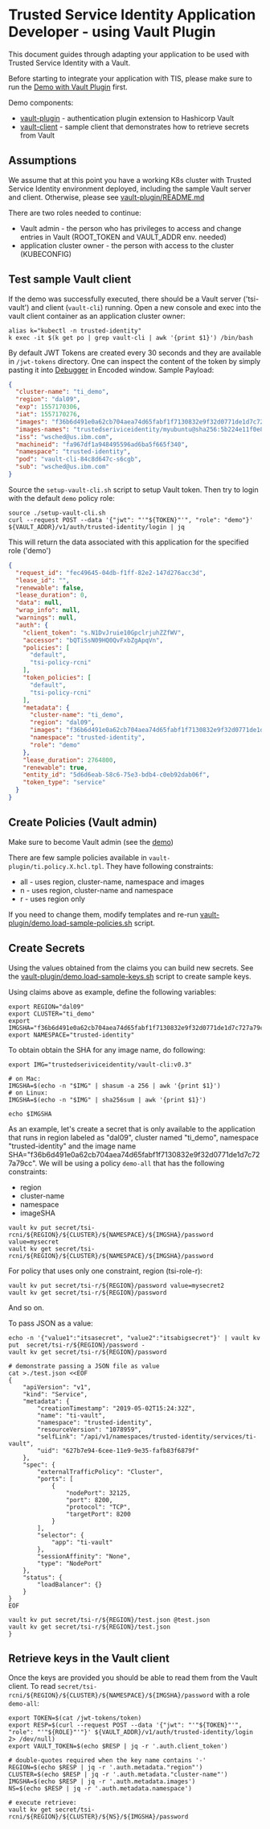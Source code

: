 # Trusted Service Identity Application Developer - using Vault Plugin
This document guides through adapting your application to be used with Trusted
Service Identity with a Vault.

Before starting to integrate your application with TIS, please make sure to run
the [Demo with Vault Plugin](./vault-plugin/README.md) first.

Demo components:
* [vault-plugin](./vault-plugin) - authentication plugin extension to Hashicorp Vault
* [vault-client](./vault-client) - sample client that demonstrates how to retrieve
secrets from Vault

## Assumptions
We assume that at this point you have a working K8s cluster with Trusted Service Identity
environment deployed, including the sample Vault server and client.
Otherwise, please see [vault-plugin/README.md](./vault-plugin/README.md)

There are two roles needed to continue:
* Vault admin - the person who has privileges to access and change entries in Vault
(ROOT_TOKEN and VAULT_ADDR env. needed)
* application cluster owner - the person with access to the cluster (KUBECONFIG)

## Test sample Vault client
If the demo was successfully executed, there should be a Vault server ('tsi-vault')
and client (`vault-cli`) running.
Open a new console and exec into the vault client container as an application
cluster owner:

```
alias k="kubectl -n trusted-identity"
k exec -it $(k get po | grep vault-cli | awk '{print $1}') /bin/bash
```
By default JWT Tokens are created every 30 seconds and they are available in `/jwt-tokens`
directory. One can inspect the content of the token by simply pasting it into
[Debugger](https://jwt.io/) in Encoded window.
Sample Payload:

```json
{
  "cluster-name": "ti_demo",
  "region": "dal09",
  "exp": 1557170306,
  "iat": 1557170276,
  "images": "f36b6d491e0a62cb704aea74d65fabf1f7130832e9f32d0771de1d7c727a79cc",
  "images-names": "trustedseriviceidentity/myubuntu@sha256:5b224e11f0e8daf35deb9aebc86218f1c444d2b88f89c57420a61b1b3c24584c",
  "iss": "wsched@us.ibm.com",
  "machineid": "fa967df1a948495596ad6ba5f665f340",
  "namespace": "trusted-identity",
  "pod": "vault-cli-84c8d647c-s6cgb",
  "sub": "wsched@us.ibm.com"
}
```

Source the `setup-vault-cli.sh` script to setup Vault token. Then try to login
with the default `demo` policy role:

```console
source ./setup-vault-cli.sh
curl --request POST --data '{"jwt": "'"${TOKEN}"'", "role": "demo"}' ${VAULT_ADDR}/v1/auth/trusted-identity/login | jq
```
This will return the data associated with this application for the specified role ('demo')
```json
{
  "request_id": "fec49645-04db-f1ff-82e2-147d276acc3d",
  "lease_id": "",
  "renewable": false,
  "lease_duration": 0,
  "data": null,
  "wrap_info": null,
  "warnings": null,
  "auth": {
    "client_token": "s.N1DvJruie10GpclrjuhZZfWV",
    "accessor": "bQTiSsN09HQ0QvFxbZgApqVn",
    "policies": [
      "default",
      "tsi-policy-rcni"
    ],
    "token_policies": [
      "default",
      "tsi-policy-rcni"
    ],
    "metadata": {
      "cluster-name": "ti_demo",
      "region": "dal09",
      "images": "f36b6d491e0a62cb704aea74d65fabf1f7130832e9f32d0771de1d7c727a79cc",
      "namespace": "trusted-identity",
      "role": "demo"
    },
    "lease_duration": 2764800,
    "renewable": true,
    "entity_id": "5d6d6eab-58c6-75e3-bdb4-c0eb92dab06f",
    "token_type": "service"
  }
}
```

## Create Policies (Vault admin)
Make sure to become Vault admin (see the [demo](./vault-plugin/README.md))

There are few sample policies available in `vault-plugin/ti.policy.X.hcl.tpl`.
They have following constraints:
* all - uses region, cluster-name, namespace and images
* n - uses region, cluster-name and namespace
* r - uses region only

If you need to change them, modify templates and re-run  [vault-plugin/demo.load-sample-policies.sh](./vault-plugin/demo.load-sample-policies.sh) script.


## Create Secrets
Using the values obtained from the claims you can build new secrets. See the
[vault-plugin/demo.load-sample-keys.sh](vault-plugin/demo.load-sample-keys.sh)
script to create sample keys.

Using claims above as example, define the following variables:

```console
export REGION="dal09"
export CLUSTER="ti_demo"
export IMGSHA="f36b6d491e0a62cb704aea74d65fabf1f7130832e9f32d0771de1d7c727a79cc"
export NAMESPACE="trusted-identity"
```

To obtain obtain the SHA for any image name, do following:
```console
export IMG="trustedseriviceidentity/vault-cli:v0.3"

# on Mac:
IMGSHA=$(echo -n "$IMG" | shasum -a 256 | awk '{print $1}')
# on Linux:
IMGSHA=$(echo -n "$IMG" | sha256sum | awk '{print $1}')

echo $IMGSHA
```

As an example, let's create a secret that is only available to the application that
runs in region labeled as "dal09", cluster named "ti_demo", namespace "trusted-identity"
and the image name SHA="f36b6d491e0a62cb704aea74d65fabf1f7130832e9f32d0771de1d7c727a79cc".
We will be using a policy `demo-all` that has the following constraints:
* region
* cluster-name
* namespace
* imageSHA

```console
vault kv put secret/tsi-rcni/${REGION}/${CLUSTER}/${NAMESPACE}/${IMGSHA}/password value=mysecret
vault kv get secret/tsi-rcni/${REGION}/${CLUSTER}/${NAMESPACE}/${IMGSHA}/password
```

For policy that uses only one constraint, region (tsi-role-r):
```console
vault kv put secret/tsi-r/${REGION}/password value=mysecret2
vault kv get secret/tsi-r/${REGION}/password
```

And so on.

To pass JSON as a value:
```console
echo -n '{"value1":"itsasecret", "value2":"itsabigsecret"}' | vault kv put  secret/tsi-r/${REGION}/password -
vault kv get secret/tsi-r/${REGION}/password

# demonstrate passing a JSON file as value
cat >./test.json <<EOF
{
    "apiVersion": "v1",
    "kind": "Service",
    "metadata": {
        "creationTimestamp": "2019-05-02T15:24:32Z",
        "name": "ti-vault",
        "namespace": "trusted-identity",
        "resourceVersion": "1078959",
        "selfLink": "/api/v1/namespaces/trusted-identity/services/ti-vault",
        "uid": "627b7e94-6cee-11e9-9e35-fafb83f6879f"
    },
    "spec": {
        "externalTrafficPolicy": "Cluster",
        "ports": [
            {
                "nodePort": 32125,
                "port": 8200,
                "protocol": "TCP",
                "targetPort": 8200
            }
        ],
        "selector": {
            "app": "ti-vault"
        },
        "sessionAffinity": "None",
        "type": "NodePort"
    },
    "status": {
        "loadBalancer": {}
    }
}
EOF

vault kv put secret/tsi-r/${REGION}/test.json @test.json
vault kv get secret/tsi-r/${REGION}/test.json
}
```


## Retrieve keys in the Vault client
Once the keys are provided you should be able to read them from the Vault client.
To read `secret/tsi-rcni/${REGION}/${CLUSTER}/${NAMESPACE}/${IMGSHA}/password`
with a role `demo-all`:

```console
export TOKEN=$(cat /jwt-tokens/token)
export RESP=$(curl --request POST --data '{"jwt": "'"${TOKEN}"'", "role": "'"${ROLE}"'"}' ${VAULT_ADDR}/v1/auth/trusted-identity/login 2> /dev/null)
export VAULT_TOKEN=$(echo $RESP | jq -r '.auth.client_token')

# double-quotes required when the key name contains '-'
REGION=$(echo $RESP | jq -r '.auth.metadata."region"')
CLUSTER=$(echo $RESP | jq -r '.auth.metadata."cluster-name"')
IMGSHA=$(echo $RESP | jq -r '.auth.metadata.images')
NS=$(echo $RESP | jq -r '.auth.metadata.namespace')

# execute retrieve:
vault kv get secret/tsi-rcni/${REGION}/${CLUSTER}/${NS}/${IMGSHA}/password

```

